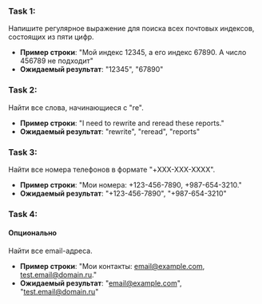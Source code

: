 
### Task 1: 
Напишите регулярное выражение для поиска всех почтовых индексов, состоящих из пяти цифр.
- **Пример строки**: "Мой индекс 12345, а его индекс 67890. А число 456789 не подходит"
- **Ожидаемый результат**: "12345", "67890"

### Task 2: 

Найти все слова, начинающиеся с "re".
- **Пример строки**: "I need to rewrite and reread these reports."
- **Ожидаемый результат**: "rewrite", "reread", "reports"


### Task 3: 
Найти все номера телефонов в формате "+XXX-XXX-XXXX".
- **Пример строки**: "Мои номера: +123-456-7890, +987-654-3210."
- **Ожидаемый результат**: "+123-456-7890", "+987-654-3210"


### Task 4: 
#### Опционально
Найти все email-адреса.
- **Пример строки**: "Мои контакты: email@example.com, test.email@domain.ru."
- **Ожидаемый результат**: "email@example.com", "test.email@domain.ru"







